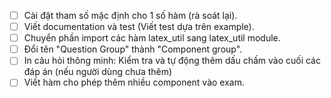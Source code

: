 - [ ] Cài đặt tham số mặc định cho 1 số hàm (rà soát lại).
- [ ] Viết documentation và test (Viết test dựa trên example).
- [ ] Chuyển phần import các hàm latex_util sang latex_util module.
- [ ] Đổi tên "Question Group" thành "Component group".
- [ ] In câu hỏi thông minh: Kiểm tra và tự động thêm dấu chấm vào cuối các đáp án (nếu người dùng chưa thêm)
- [ ] Viết hàm cho phép thêm nhiều component vào exam.